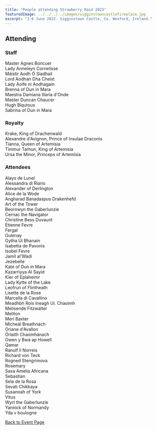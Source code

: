```yaml
---
title: "People attending Strawberry Raid 2023"
featuredImage: ../../../../images/sigginstowncastlefireplace.jpg
excerpt: "2-6 June 2022. Sigginstown Castle, Co. Wexford, Ireland."
---
```


## Attending

### Staff

Master Agnes Boncuer  
Lady Anneleyn Cornelisse  
Máistir Aodh Ó Siadhail  
Lord Aodhan Dha Cheist  
Lady Aoife ni Aodhagain  
Brenna of Dun in Mara  
Maestra Damiana Illaria d'Onde  
Master Duncan Chaucer   
Hugh Biqutous   
Sabrina of Dun in Mara  

### Royalty

Krake, King of Drachenwald  
Alexandre d'Avignon, Prince of Insulae Draconis  
Tianna, Queen of Artemisia  
Timmur Tarhun, King of Artemisia  
Ursa the Minor, Princeps of Artemisia  

### Attendees

Alays de Lunel  
Alessandra di Riario  
Alexander of Derlington  
Alice de la Wode  
Angharad Banadaspus Drakenhefd  
Art of the Tower  
Beornwyn the Gaberlunzie  
Cernac the Navigator  
Christine Bess Duvaunt  
Etienne Fevre  
Fergal  
Gulenay  
Gytha Ui Bhanain  
Isabetta de Pavonis  
Isobel Fevre   
Jamil al'Wadi  
Jezebelle  
Kate of Dun in Mara  
Kazarriyya Al Sayid  
Kier of Eplaheimr  
Lady Kytte of the Lake  
Leofrun of Flintheath  
Lisette de la Rose  
Marcella di Cavallino  
Meadhbh Rois Ineagh Ui. Chaoimh  
Melisende Fitzwalter      
Meliton  
Meri Baxter  
Mícheál Breathnach  
Oriane d'Avallon  
Órlaith Chaomhánach  
Owen y Bwa ap Howell  
Qamar  
Ranulf li Norreis  
Richard von Teck  
Rogned Stengrimova  
Rosemary  
Saxa Amelia Africana  
Sebastian  
Sela de la Rosa  
Sevati Chikkaya  
Susannah of York  
Vitus  
Wyrt the Gaberlunzie  
Yannick of Normandy  
Yda v boulogne  
     
<a href="/events/2023/strawberry-raid/">Back to Event Page</a>
